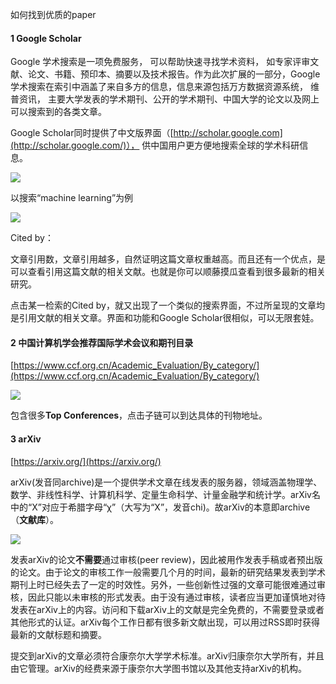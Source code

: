 如何找到优质的paper

#### 1 Google Scholar

Google 学术搜索是一项免费服务， 可以帮助快速寻找学术资料， 如专家评审文献、论文、书籍、预印本、摘要以及技术报告。作为此次扩展的一部分，Google 学术搜索在索引中涵盖了来自多方的信息，信息来源包括万方数据资源系统， 维普资讯， 主要大学发表的学术期刊、公开的学术期刊、中国大学的论文以及网上可以搜索到的各类文章。

Google Scholar同时提供了中文版界面（[http://scholar.google.com](http://scholar.google.com/)）， 供中国用户更方便地搜索全球的学术科研信息。

![](https://tva1.sinaimg.cn/large/008eGmZEgy1gmxo2yqe7cj30j40begml.jpg)

以搜索“machine learning”为例

![](https://tva1.sinaimg.cn/large/008eGmZEgy1gmxo3i4jhvj30ob03h74l.jpg)

Cited by：

文章引用数，文章引用越多，自然证明这篇文章权重越高。而且还有一个优点，是可以查看引用这篇文献的相关文献。也就是你可以顺藤摸瓜查看到很多最新的相关研究。

点击某一检索的Cited by，就又出现了一个类似的搜索界面，不过所呈现的文章均是引用文献的相关文章。界面和功能和Google Scholar很相似，可以无限套娃。



#### 2 中国计算机学会推荐国际学术会议和期刊目录

[https://www.ccf.org.cn/Academic_Evaluation/By_category/](https://www.ccf.org.cn/Academic_Evaluation/By_category/)

![](https://tva1.sinaimg.cn/large/008eGmZEgy1gmxoab47fnj30wu0hn43h.jpg)

包含很多**Top Conferences**，点击子链可以到达具体的刊物地址。



#### 3 arXiv

[https://arxiv.org/](https://arxiv.org/)

arXiv(发音同archive)是一个提供学术文章在线发表的服务器，领域涵盖物理学、数学、非线性科学、计算机科学、定量生命科学、计量金融学和统计学。arXiv名中的“X”对应于希腊字母“χ”（大写为“Χ”，发音chi)。故arXiv的本意即archive（**文献库**）。

![](https://tva1.sinaimg.cn/large/008eGmZEgy1gmxof165r2j30wm0i6n1y.jpg)

发表arXiv的论文**不需要**通过审核(peer review)，因此被用作发表手稿或者预出版的论文。由于论文的审核工作一般需要几个月的时间，最新的研究结果发表到学术期刊上时已经失去了一定的时效性。另外，一些创新性过强的文章可能很难通过审核，因此只能以未审核的形式发表。由于没有通过审核，读者应当更加谨慎地对待发表在arXiv上的内容。访问和下载arXiv上的文献是完全免费的，不需要登录或者其他形式的认证。arXiv每个工作日都有很多新文献出现，可以用过RSS即时获得最新的文献标题和摘要。

提交到arXiv的文章必须符合康奈尔大学学术标准。arXiv归康奈尔大学所有，并且由它管理。arXiv的经费来源于康奈尔大学图书馆以及其他支持arXiv的机构。